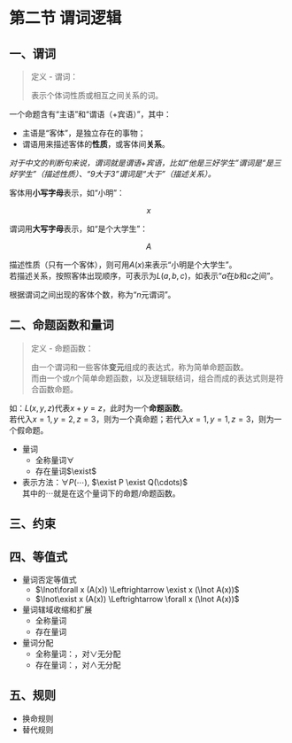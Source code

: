 # 第二节 谓词逻辑

## 一、谓词

> 定义 - 谓词：
>
> 表示个体词性质或相互之间关系的词。

一个命题含有“主语”和“谓语（+宾语）”，其中：

* 主语是“客体”，是独立存在的事物；  
* 谓语用来描述客体的**性质**，或客体间**关系**。

*对于中文的判断句来说，谓词就是谓语+宾语，比如“他是三好学生”谓词是“是三好学生”（描述性质）、“9大于3”谓词是“大于”（描述关系）。*  

客体用**小写字母**表示，如“小明”：

$$
x
$$

谓词用**大写字母**表示，如“是个大学生”：

$$
A
$$

描述性质（只有一个客体），则可用$A(x)$来表示“小明是个大学生”。  
若描述关系，按照客体出现顺序，可表示为$L(a, b, c)$，如表示“$a$在$b$和$c$之间”。

根据谓词之间出现的客体个数，称为“$n$元谓词”。

## 二、命题函数和量词

> 定义 - 命题函数：
>
> 由一个谓词和一些客体**变元**组成的表达式，称为简单命题函数。  
> 而由一个或$n$个简单命题函数，以及逻辑联结词，组合而成的表达式则是符合函数命题。

如：$L(x, y, z)$代表$x+y=z$，此时为一个**命题函数**。  
若代入$x=1, y=2, z=3$，则为一个真命题；若代入$x=1, y=1, z=3$，则为一个假命题。

* 量词
  * 全称量词$\forall$
  * 存在量词$\exist$
* 表示方法：$\forall P(\cdots)$, $\exist P \exist Q(\cdots)$  
  其中的$\cdots$就是在这个量词下的命题/命题函数。

## 三、约束

## 四、等值式

* 量词否定等值式
  * $\lnot\forall x (A(x)) \Leftrightarrow \exist x (\lnot A(x))$
  * $\lnot\exist x (A(x)) \Leftrightarrow \forall x (\lnot A(x))$
* 量词辖域收缩和扩展
  * 全称量词
  * 存在量词
* 量词分配
  *  全称量词：，对$\lor$无分配
  *  存在量词：，对$\land$无分配

## 五、规则

* 换命规则
* 替代规则